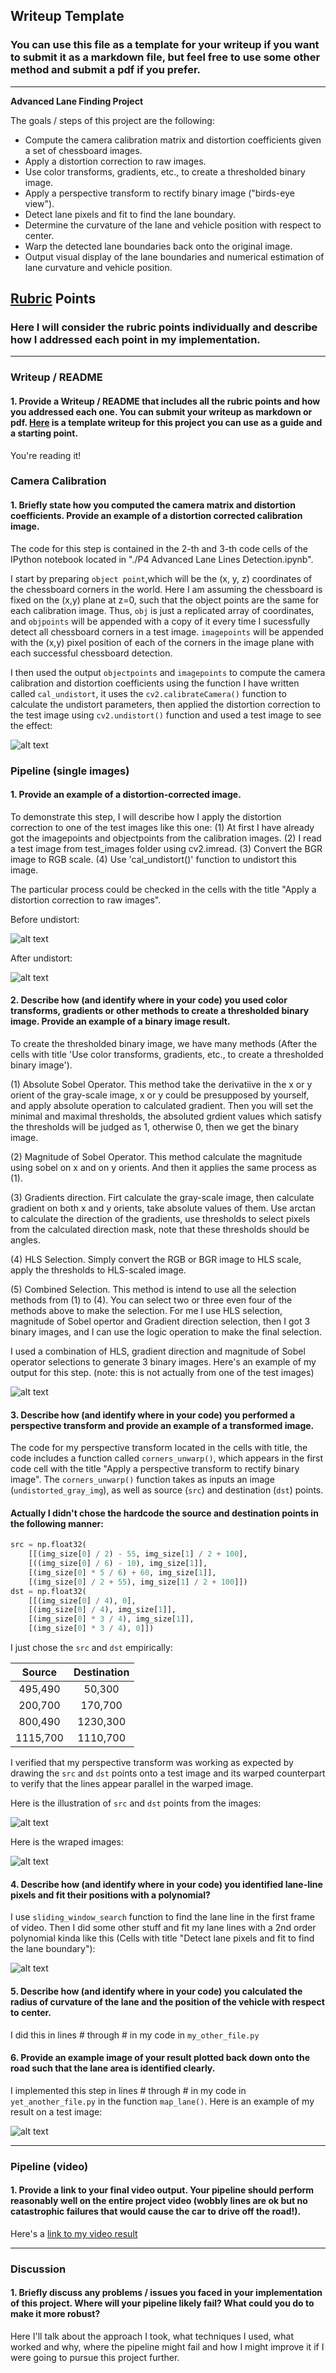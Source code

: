 ## Writeup Template

### You can use this file as a template for your writeup if you want to submit it as a markdown file, but feel free to use some other method and submit a pdf if you prefer.

---

**Advanced Lane Finding Project**

The goals / steps of this project are the following:

* Compute the camera calibration matrix and distortion coefficients given a set of chessboard images.
* Apply a distortion correction to raw images.
* Use color transforms, gradients, etc., to create a thresholded binary image.
* Apply a perspective transform to rectify binary image ("birds-eye view").
* Detect lane pixels and fit to find the lane boundary.
* Determine the curvature of the lane and vehicle position with respect to center.
* Warp the detected lane boundaries back onto the original image.
* Output visual display of the lane boundaries and numerical estimation of lane curvature and vehicle position.

[//]: # (Image References)

[image1]: ./examples/undistort_output.png "Undistorted"
[image2]: ./examples/before-undis.png "Road Transformed before"
[image3]: ./examples/after-undis.png "Road Transformed after"
[image4]: ./examples/combination_selection_step.png "Binary Example"
[image5]: ./examples/wraped_img.png "Warp Example"
[image6]: ./examples/src_dst.png "src and dst points"
[image7]: ./examples/color_fit_lines.jpg "Fit Visual"
[image8]: ./examples/example_output.jpg "Output"
[video1]: ./project_video.mp4 "Video"

## [Rubric](https://review.udacity.com/#!/rubrics/571/view) Points

### Here I will consider the rubric points individually and describe how I addressed each point in my implementation.  

---

### Writeup / README

#### 1. Provide a Writeup / README that includes all the rubric points and how you addressed each one.  You can submit your writeup as markdown or pdf.  [Here](https://github.com/udacity/CarND-Advanced-Lane-Lines/blob/master/writeup_template.md) is a template writeup for this project you can use as a guide and a starting point.  

You're reading it!

### Camera Calibration

#### 1. Briefly state how you computed the camera matrix and distortion coefficients. Provide an example of a distortion corrected calibration image.

The code for this step is contained in the 2-th and 3-th code cells of the IPython notebook located in "./P4 Advanced Lane Lines Detection.ipynb".

I start by preparing `object point`,which will be the (x, y, z) coordinates of the chessboard corners in the world. Here I am assuming the chessboard is fixed on the (x,y) plane at z=0, such that the object points are the same for each calibration image. Thus, `obj` is just a replicated array of coordinates, and `objpoints` will be appended with a copy of it every time I sucessfully detect all chessboard corners in a test image. `imagepoints` will be appended with the (x,y) pixel position of each of the corners in the image plane with each successful chessboard detection.

I then used the output `objectpoints` and `imagepoints` to compute the camera calibration and distortion coefficients using the function I have written called `cal_undistort`, it uses the `cv2.calibrateCamera()` function to calculate the undistort parameters, then applied the distortion correction to the test image using `cv2.undistort()` function and used a test image to see the effect:

![alt text][image1]

### Pipeline (single images)

#### 1. Provide an example of a distortion-corrected image.

To demonstrate this step, I will describe how I apply the distortion correction to one of the test images like this one: (1) At first I have already got the imagepoints and objectpoints from the calibration images. (2) I read a test image from test_images folder using cv2.imread. (3) Convert the BGR image to RGB scale. (4) Use 'cal_undistort()' function to undistort this image.

The particular process could be checked in the cells with the title "Apply a distortion correction to raw images".

Before undistort:

![alt text][image2]

After undistort:

![alt text][image3]

#### 2. Describe how (and identify where in your code) you used color transforms, gradients or other methods to create a thresholded binary image.  Provide an example of a binary image result.

To create the thresholded binary image, we have many methods (After the cells with title 'Use color transforms, gradients, etc., to create a thresholded binary image').

(1) Absolute Sobel Operator. This method take the derivatiive in the x or y orient of the gray-scale image, x or y could be presupposed by yourself, and apply absolute operation to calculated gradient. Then you will set the minimal and maximal thresholds, the absoluted grdient values which satisfy the thresholds will be judged as 1, otherwise 0, then we get the binary image.

(2) Magnitude of Sobel Operator. This method calculate the magnitude using sobel on x and on y orients. And then it applies the same process as (1).

(3) Gradients direction. Firt calculate the gray-scale image, then calculate gradient on both x and y orients, take absolute values of them. Use arctan to calculate the direction of the gradients, use thresholds to select pixels from the calculated direction mask, note that these thresholds should be angles.

(4) HLS Selection. Simply convert the RGB or BGR image to HLS scale, apply the thresholds to HLS-scaled image.

(5) Combined Selection. This method is intend to use all the selection methods from (1) to (4). You can select two or three even four of the methods above to make the selection. For me I use HLS selection, magnitude of Sobel opertor and Gradient direction selection, then I got 3 binary images, and I can use the logic operation to make the final selection.

I used a combination of HLS, gradient direction and magnitude of Sobel operator selections to generate 3 binary images. Here's an example of my output for this step. (note: this is not actually from one of the test images)

![alt text][image4]

#### 3. Describe how (and identify where in your code) you performed a perspective transform and provide an example of a transformed image.

The code for my perspective transform located in the cells with title, the code includes a function called `corners_unwarp()`, which appears in the first code cell with the title "Apply a perspective transform to rectify binary image".  The `corners_unwarp()` function takes as inputs an image (`undistorted_gray_img`), as well as source (`src`) and destination (`dst`) points.  

#### Actually I didn't chose the hardcode the source and destination points in the following manner:

```python
src = np.float32(
    [[(img_size[0] / 2) - 55, img_size[1] / 2 + 100],
    [((img_size[0] / 6) - 10), img_size[1]],
    [(img_size[0] * 5 / 6) + 60, img_size[1]],
    [(img_size[0] / 2 + 55), img_size[1] / 2 + 100]])
dst = np.float32(
    [[(img_size[0] / 4), 0],
    [(img_size[0] / 4), img_size[1]],
    [(img_size[0] * 3 / 4), img_size[1]],
    [(img_size[0] * 3 / 4), 0]])
```

I just chose the `src` and `dst` empirically:

| Source        | Destination   | 
|:-------------:|:-------------:| 
| 495,490      | 50,300        | 
| 200,700      | 170,700      |
| 800,490     | 1230,300      |
| 1115,700      | 1110,700       |

I verified that my perspective transform was working as expected by drawing the `src` and `dst` points onto a test image and its warped counterpart to verify that the lines appear parallel in the warped image.

Here is the illustration of `src` and `dst` points from the images:

![alt text][image6]

Here is the wraped images:

![alt text][image5]

#### 4. Describe how (and identify where in your code) you identified lane-line pixels and fit their positions with a polynomial?

I use `sliding_window_search` function to find the lane line in the first frame of video. 
Then I did some other stuff and fit my lane lines with a 2nd order polynomial kinda like this (Cells with title "Detect lane pixels and fit to find the lane boundary"):

![alt text][image7]

#### 5. Describe how (and identify where in your code) you calculated the radius of curvature of the lane and the position of the vehicle with respect to center.

I did this in lines # through # in my code in `my_other_file.py`

#### 6. Provide an example image of your result plotted back down onto the road such that the lane area is identified clearly.

I implemented this step in lines # through # in my code in `yet_another_file.py` in the function `map_lane()`.  Here is an example of my result on a test image:

![alt text][image6]

---

### Pipeline (video)

#### 1. Provide a link to your final video output.  Your pipeline should perform reasonably well on the entire project video (wobbly lines are ok but no catastrophic failures that would cause the car to drive off the road!).

Here's a [link to my video result](./project_video.mp4)

---

### Discussion

#### 1. Briefly discuss any problems / issues you faced in your implementation of this project.  Where will your pipeline likely fail?  What could you do to make it more robust?

Here I'll talk about the approach I took, what techniques I used, what worked and why, where the pipeline might fail and how I might improve it if I were going to pursue this project further.  
